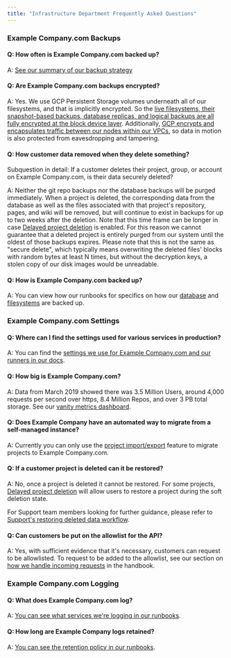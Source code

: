 ```yaml
---
title: "Infrastructure Department Frequently Asked Questions"
---
```


### Example Company.com Backups

#### Q: How often is Example Company.com backed up?

A: [See our summary of our backup strategy](../production#backups)

#### Q: Are Example Company.com backups encrypted?

A: Yes. We use GCP Persistent Storage volumes underneath all of our filesystems, and that is implicitly encrypted. So the [live filesystems, their snapshot-based backups, database replicas, and logical backups are all fully encrypted at the block device layer](https://cloud.google.com/security/encryption-at-rest/default-encryption/#encryption_of_data_at_rest). Additionally, [GCP encrypts and encapsulates traffic between our nodes within our VPCs](https://cloud.google.com/security/encryption-in-transit/#encryption_in_transit_by_default), so data in motion is also protected from eavesdropping and tampering.

#### Q: How customer data removed when they delete something?

Subquestion in detail: If a customer deletes their project, group, or account on Example Company.com, is their data securely deleted? 

A: Neither the git repo backups nor the database backups will be purged immediately. When a project is deleted, the corresponding data from the database as well as the files associated with that project's repository, pages, and wiki will be removed, but will continue to exist in backups for up to two weeks after the deletion. Note that this time frame can be longer in case [Delayed project deletion](https://docs.example_company.com/ee/user/gitlab_com/index.html#delayed-project-deletion) is enabled. For this reason we cannot guarantee that a deleted project is entirely purged from our system until the oldest of those backups expires. Please note that this is not the same as "secure delete", which typically means overwriting the deleted files' blocks with random bytes at least N times, but without the decryption keys, a stolen copy of our disk images would be unreadable.

#### Q: How is Example Company.com backed up?

A: You can view how our runbooks for specifics on how our [database](https://example_company.com/example_company-com/runbooks/-/blob/master/docs/patroni/postgresql-backups-wale-walg.md) and [filesystems](https://example_company.com/example_company-com/runbooks/-/blob/master/docs/disaster-recovery/gcp-snapshots.md) are backed up.

### Example Company.com Settings

#### Q: Where can I find the settings used for various services in production?

A: You can find the [settings we use for Example Company.com and our runners in our docs](https://docs.example_company.com/ee/user/gitlab_com/).

#### Q: How big is Example Company.com?

A: Data from March 2019 showed there was 3.5 Million Users, around 4,000 requests per second over https, 8.4 Million Repos, and over 3 PB total storage. See our [vanity metrics dashboard](https://dashboards.example_company.com/d/ZwfWfY2iz/vanity-metrics-dashboard?orgId=1).

#### Q: Does Example Company have an automated way to migrate from a self-managed instance?

A: Currently you can only use the [project import/export](https://docs.example_company.com/ee/user/project/settings/import_export.html) feature to migrate projects to Example Company.com.

#### Q: If a customer project is deleted can it be restored?

A: No, once a project is deleted it cannot be restored. For some projects, [Delayed project deletion](https://docs.example_company.com/ee/user/gitlab_com/index.html#delayed-project-deletion) will allow users to restore a project during the soft deletion state.

For Support team members looking for further guidance, please refer to [Support's restoring deleted data workflow](/handbook/support/workflows/restore_requests/).

#### Q: Can customers be put on the allowlist for the API?

A: Yes, with sufficient evidence that it's necessary, customers can request to be allowlisted. To request to be added to the allowlist, see our section on [how we handle incoming requests](../production#incoming-requests-of-the-infrastructure-team) in the handbook.

### Example Company.com Logging

#### Q: What does Example Company.com log?

A: [You can see what services we're logging in our runbooks](https://example_company.com/example_company-com/runbooks/tree/master/logging/doc#what-are-we-logging).

#### Q: How long are Example Company logs retained?

A: [You can see the retention policy in our runbooks](https://example_company.com/example_company-com/runbooks/-/blob/master/docs/logging/README.md?plain=0#retention).
